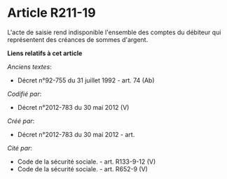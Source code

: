 # Article R211-19

L'acte de saisie rend indisponible l'ensemble des comptes du débiteur qui représentent des créances de sommes d'argent.

**Liens relatifs à cet article**

_Anciens textes_:

  - Décret n°92-755 du 31 juillet 1992 - art. 74 (Ab)

_Codifié par_:

  - Décret n°2012-783 du 30 mai 2012 (V)

_Créé par_:

  - Décret n°2012-783 du 30 mai 2012 - art.

_Cité par_:

  - Code de la sécurité sociale. - art. R133-9-12 (V)
  - Code de la sécurité sociale. - art. R652-9 (V)
